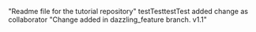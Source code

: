 "Readme file for the tutorial repository"
testTesttestTest
added change as collaborator
"Change added in dazzling_feature branch. v1.1"